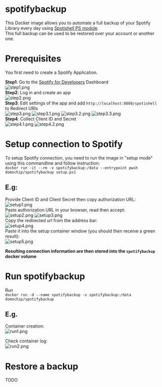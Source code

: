 # spotifybackup

This Docker  image allows you to automate a full backup of your Spotify Library every day using [Spotishell PS module](https://github.com/wardbox/spotishell).  
This full backup can be used to be restored over your account or another one.  

# Prerequisites

You first need to create a Spotify Application.

**Step1**: Go to the [Spotify for Developers](https://developer.spotify.com/dashboard/applications) Dashboard  
![step1.png](https://github.com/Domochip/spotifybackup/raw/master/img/step1.png)  
**Step2**: Log in and create an app  
![step2.png](https://github.com/Domochip/spotifybackup/raw/master/img/step2.png)  
**Step3**: Edit settings of the app and add `http://localhost:8080/spotishell` to Redirect URIs  
![step3.png](https://github.com/Domochip/spotifybackup/raw/master/img/step3.png) ![step3.1.png](https://github.com/Domochip/spotifybackup/raw/master/img/step3.1.png) ![step3.2.png](https://github.com/Domochip/spotifybackup/raw/master/img/step3.2.png) ![step3.3.png](https://github.com/Domochip/spotifybackup/raw/master/img/step3.3.png)  
**Step4**: Collect Client ID and Secret  
![step4.1.png](https://github.com/Domochip/spotifybackup/raw/master/img/step4.1.png) ![step4.2.png](https://github.com/Domochip/spotifybackup/raw/master/img/step4.2.png)  

# Setup connection to Spotify

To setup Spotify connection, you need to run the image in "setup mode" using this commandline and follow instruction:  
`docker run -it --rm -v spotifybackup:/data --entrypoint pwsh domochip/spotifybackup setup.ps1`

## E.g:  
Provide Client ID and Client Secret then copy authorization URL:  
![setup1.png](https://github.com/Domochip/spotifybackup/raw/master/img/setup1.png)  
Paste authorization URL in your browser, read then accept:  
![setup2.png](https://github.com/Domochip/spotifybackup/raw/master/img/setup2.png) ![setup3.png](https://github.com/Domochip/spotifybackup/raw/master/img/setup3.png)  
Copy the redirected url from the address bar:  
![setup4.png](https://github.com/Domochip/spotifybackup/raw/master/img/setup4.png)  
Paste it into the setup container window (you should then receive a green result):  
![setup5.png](https://github.com/Domochip/spotifybackup/raw/master/img/setup5.png) 

**Resulting connection information are then stored into the `spotifybackup` docker volume**

# Run spotifybackup

Run  
`docker run -d --name spotifybackup -v spotifybackup:/data domochip/spotifybackup`

## E.g.

Container creation:  
![run1.png](https://github.com/Domochip/spotifybackup/raw/master/img/run1.png)  

Check container log:  
![run2.png](https://github.com/Domochip/spotifybackup/raw/master/img/run2.png)  

# Restore a backup

TODO
